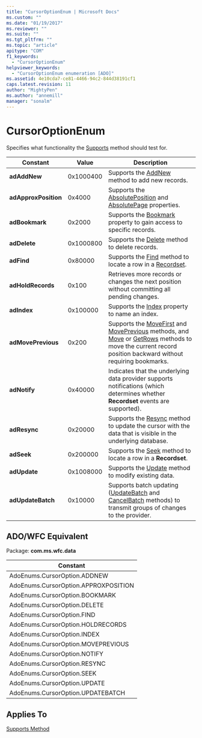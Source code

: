 ```yaml
---
title: "CursorOptionEnum | Microsoft Docs"
ms.custom: ""
ms.date: "01/19/2017"
ms.reviewer: ""
ms.suite: ""
ms.tgt_pltfrm: ""
ms.topic: "article"
apitype: "COM"
f1_keywords: 
  - "CursorOptionEnum"
helpviewer_keywords: 
  - "CursorOptionEnum enumeration [ADO]"
ms.assetid: 4e10cda7-ce81-4466-94c2-844d38191cf1
caps.latest.revision: 11
author: "MightyPen"
ms.author: "annemill"
manager: "sonalm"
---
```

# CursorOptionEnum
Specifies what functionality the [Supports](../../../ado/reference/ado-api/supports-method.md) method should test for.  
  
|Constant|Value|Description|  
|--------------|-----------|-----------------|  
|**adAddNew**|0x1000400|Supports the [AddNew](../../../ado/reference/ado-api/addnew-method-ado.md) method to add new records.|  
|**adApproxPosition**|0x4000|Supports the [AbsolutePosition](../../../ado/reference/ado-api/absoluteposition-property-ado.md) and [AbsolutePage](../../../ado/reference/ado-api/absolutepage-property-ado.md) properties.|  
|**adBookmark**|0x2000|Supports the [Bookmark](../../../ado/reference/ado-api/bookmark-property-ado.md) property to gain access to specific records.|  
|**adDelete**|0x1000800|Supports the [Delete](../../../ado/reference/ado-api/delete-method-ado-recordset.md) method to delete records.|  
|**adFind**|0x80000|Supports the [Find](../../../ado/reference/ado-api/find-method-ado.md) method to locate a row in a [Recordset](../../../ado/reference/ado-api/recordset-object-ado.md).|  
|**adHoldRecords**|0x100|Retrieves more records or changes the next position without committing all pending changes.|  
|**adIndex**|0x100000|Supports the [Index](../../../ado/reference/ado-api/index-property.md) property to name an index.|  
|**adMovePrevious**|0x200|Supports the [MoveFirst](../../../ado/reference/ado-api/movefirst-movelast-movenext-and-moveprevious-methods-ado.md) and [MovePrevious](../../../ado/reference/ado-api/movefirst-movelast-movenext-and-moveprevious-methods-ado.md) methods, and [Move](../../../ado/reference/ado-api/move-method-ado.md) or [GetRows](../../../ado/reference/ado-api/getrows-method-ado.md) methods to move the current record position backward without requiring bookmarks.|  
|**adNotify**|0x40000|Indicates that the underlying data provider supports notifications (which determines whether **Recordset** events are supported).|  
|**adResync**|0x20000|Supports the [Resync](../../../ado/reference/ado-api/resync-method.md) method to update the cursor with the data that is visible in the underlying database.|  
|**adSeek**|0x200000|Supports the [Seek](../../../ado/reference/ado-api/seek-method.md) method to locate a row in a **Recordset**.|  
|**adUpdate**|0x1008000|Supports the [Update](../../../ado/reference/ado-api/update-method.md) method to modify existing data.|  
|**adUpdateBatch**|0x10000|Supports batch updating ([UpdateBatch](../../../ado/reference/ado-api/updatebatch-method.md) and [CancelBatch](../../../ado/reference/ado-api/cancelbatch-method-ado.md) methods) to transmit groups of changes to the provider.|  
  
## ADO/WFC Equivalent  
 Package: **com.ms.wfc.data**  
  
|Constant|  
|--------------|  
|AdoEnums.CursorOption.ADDNEW|  
|AdoEnums.CursorOption.APPROXPOSITION|  
|AdoEnums.CursorOption.BOOKMARK|  
|AdoEnums.CursorOption.DELETE|  
|AdoEnums.CursorOption.FIND|  
|AdoEnums.CursorOption.HOLDRECORDS|  
|AdoEnums.CursorOption.INDEX|  
|AdoEnums.CursorOption.MOVEPREVIOUS|  
|AdoEnums.CursorOption.NOTIFY|  
|AdoEnums.CursorOption.RESYNC|  
|AdoEnums.CursorOption.SEEK|  
|AdoEnums.CursorOption.UPDATE|  
|AdoEnums.CursorOption.UPDATEBATCH|  
  
## Applies To  
 [Supports Method](../../../ado/reference/ado-api/supports-method.md)